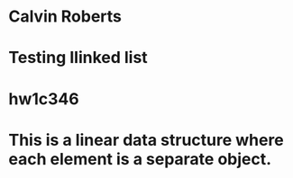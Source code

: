 # Calvin Roberts
# Testing Ilinked list
# hw1c346
# This is a linear data structure where each element is a separate object.
